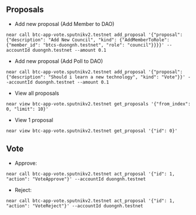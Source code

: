 ## Proposals

- Add new proposal (Add Member to DAO)

```
near call btc-app-vote.sputnikv2.testnet add_proposal '{"proposal": {"description": "Add New Council", "kind": {"AddMemberToRole": {"member_id": "btcs-duongnh.testnet", "role": "council"}}}}' --accountId duongnh.testnet --amount 0.1
```

- Add new proposal (Add Poll to DAO)

```
near call btc-app-vote.sputnikv2.testnet add_proposal '{"proposal": {"description": "Should i learn a new technology", "kind": "Vote"}}' --accountId duongnh.testnet --amount 0.1
```

- View all proposals

```
near view btc-app-vote.sputnikv2.testnet get_proposals '{"from_index": 0, "limit": 10}'
```

- View 1 proposal

```
near view btc-app-vote.sputnikv2.testnet get_proposal '{"id": 0}'
```

## Vote

- Approve:

```
near call btc-app-vote.sputnikv2.testnet act_proposal '{"id": 1, "action": "VoteApprove"}' --accountId duongnh.testnet
```

- Reject:

```
near call btc-app-vote.sputnikv2.testnet act_proposal '{"id": 1, "action": "VoteReject"}' --accountId duongnh.testnet
```

